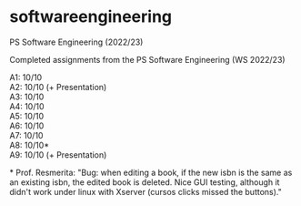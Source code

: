 # softwareengineering
PS Software Engineering (2022/23)

Completed assignments from the PS Software Engineering (WS 2022/23)

A1: 10/10   
A2: 10/10 (+ Presentation)   
A3: 10/10   
A4: 10/10   
A5: 10/10   
A6: 10/10   
A7: 10/10   
A8: 10/10*   
A9: 10/10 (+ Presentation)   

\* Prof. Resmerita: "Bug: when editing a book, if the new isbn is the same as an existing isbn, the edited book is deleted. Nice GUI testing, although it didn't work under linux with Xserver (cursos clicks missed the buttons)."
